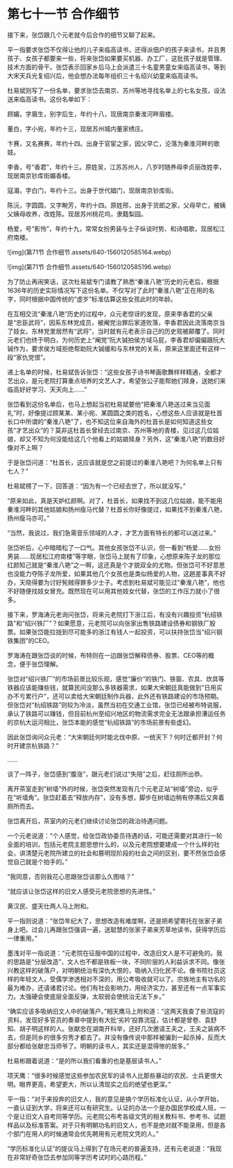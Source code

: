 # 第七十一节  合作细节

接下来，张岱跟几个元老就今后合作的细节又聊了起来。

平一指要求张岱不仅得让他的儿子来临高读书，还得派佃户的孩子来读书，并且男孩子、女孩子都要来一些，将来张岱如果要买机器、办工厂，这批孩子就是管理、技术方面的骨干。张岱表示回家乡后马上会派遣三十名童男童女来临高读书，等到大宋天兵光复绍兴后，他会想办法每年组织三十名绍兴幼童来临高读书。

杜易斌则写了一份名单，要求张岱去南京、苏州等地寻找名单上的七名女孩，设法送来临高读书。这份名单如下：

顾媚，字眉生，别字后生，年约十八，现居南京秦淮河畔眉楼。

董白，字小宛，年约十三，现居苏州城内董家绣庄。

卞赛，又名赛赛，年约十四。出身于官宦之家，因父早亡，沦落为秦淮河畔的歌妓。

李香，号“香君”，年约十三。原姓吴，江苏苏州人，八岁时随养母李贞丽改姓李，现居南京钞库街媚香楼。

寇湄，字白门，年约十三。出身于世代娼门，现居南京钞库街。

陈沅，字圆圆，又字畹芳，年约十四。原姓邢，出身于货郎之家，父母早亡，被姨父姨母收养，改姓陈。现居苏州桃花坞，隶籍梨园。

杨爱，号“影怜”，年约十九，常常女扮男装与士子纵谈时势、和诗唱歌，现居松江府南楼。

![img](第71节  合作细节.assets/640-1560120585164.webp)

![img](第71节  合作细节.assets/640-1560120585196.webp)

为了防止再闹笑话，这次杜易斌专门请教了熟悉“秦淮八艳”历史的元老后，根据1636年的历史实际情况写下这份名单。不仅写对了此时“秦淮八艳”正在用的名字，同时根据中国传统的“虚岁”标准估算这些女孩此时的年龄。

在互相交流“秦淮八艳”历史的过程中，众元老惊讶的发现，原来李香君的父亲是“忠臣武将”，因系东林党成员，被阉党治罪后家道败落，李香君因此流落南京当了妓女。东林党里居然有“武将”，当时就有元老表示自己的历史观被颠覆了。同时元老们也终于明白，为何历史上“阉党”阮大铖拍侯方域马屁，李香君却偏偏跟阮大铖作为，要求侯方域拒绝帮助阮大铖缓和与东林党的关系，原来这里面还有这样一段“家仇党恨”。

递上名单的时候，杜易斌告诉张岱：“这些女孩子诗书琴画歌舞样样精通，全都才艺出众，是元老院打算重点培养的文艺人才。希望张公子能帮她们赎身，送她们来临高好好学习、天天向上……”

张岱看到这份名单后，也马上想起当初杜易斌要他“把秦淮八艳送过来当见面礼”时，好像提过顾某某、某小宛、某圆圆之类的姓名，心想这些人应该就是杜首长口中所谓的“秦淮八艳”了，也不知这位来自海外的杜首长是如何知道这些女孩“才艺出众”的？莫非这杜首长曾经去过南京、苏州等地的青楼，见过这几位姑娘，却又不知为何没能给这几个他看上的姑娘赎身？另外，这“秦淮八艳”的数目好像对不上啊？

于是张岱问道：“杜首长，这应该就是您之前提过的秦淮八艳吧？为何名单上只有七人？”

杜易斌楞了一下，回答道：“因为有一个已经去世了，所以就没写。”

“原来如此，真是天妒红颜啊。对了，杜首长，如果找不到这几位姑娘，能不能用秦淮河畔的其他姑娘和扬州瘦马代替？杜首长你好像提过，如果找不到秦淮八艳，扬州瘦马亦可。”

“当然，我说过，我们急需音乐领域的人才，才艺方面有特长的都可以送过来。”

张岱听后，心中暗暗松了一口气。其他女孩张岱不认识，但一看到“杨爱……女扮男装……现居松江府南楼”等字眼，张岱马上就有了印象，心想原来陈子龙的那位红颜知己就是“秦淮八艳”之一啊，这还真是个才貌双全的尤物。但张岱可不好意思也没能力夺陈子龙所爱，如果其他几个女孩也是类似杨爱的人物，这趟差事真不好办，天晓得要为讨好髡贼得罪多少士子。考虑到杜易斌可能见过“秦淮八艳”，他也不好随便找妓女冒充。既然现在可以用其他妓女代替，张岱的工作压力就小了很多。

接下来，罗海涛元老询问张岱，将来元老院打下浙江后，有没有兴趣投资“杭绍铁路”和“绍兴铁厂”？如果愿意，元老院可以向张家出售铁路建设债券和钢铁厂股票。如果张岱能拉拢到尽可能多的浙江有钱人一起投资，可以扶持张岱当“绍兴钢铁集团”的CEO。

罗海涛在跟张岱谈的时候，布特则在一边跟张岱解释债券、股票、CEO等的概念，便于张岱理解。

张岱对“绍兴铁厂”的市场前景比较乐观，感觉“廉价”的铁门、铁窗、农具、炊具等铁器应该能赚些钱，就算民间没那么多铁器需求，如果大宋朝廷真能做到“日用买办不亏累行户”，还可以卖给大宋朝廷制作兵器，此外还有铁路建设的市场预期。但张岱对“杭绍铁路”则较为冷淡，虽然当初在交通工业馆，张岱已经被布特说服，承认了铁路可以赚钱，但目前杭州至绍兴地区的物流需求完全无法跟承担漕运任务的京杭大运河相比，张岱本能的感觉“杭绍铁路”的市场前景有些虚幻。

因此张岱询问众元老：“大宋朝廷何时能北伐中原、一统天下？何时迁都开封？何时开建京杭铁路？”

……

谈了一阵子，张岱感到“腹涨”，跟元老们说过“失陪”之后，赶往厕所出恭。

离开茶室走到“树墙”外的时候，张岱突然发现有几个元老正站“树墙”旁边，似乎在“听墙角”。张岱赶着去“释放内存”，没有多想，脚步在树墙边稍有停滞后又奔着厕所而去。

张岱离开后，茶室内的元老们继续讨论张岱的政治待遇问题。

一个元老说道：“个人感觉，给张岱政协委员待遇的话，可能还需要对其进行一轮全面的培训，包括元老院主题思想什么的，以及元老院想要建成一个什么样的社会，讲清楚元老院所建立的社会和篡明现阶段的社会之间的区别，要不然张岱会感觉自己就是个拍手的。”

“我同意，否则我花心思跟张岱谈那么久图啥？”

“就应该让张岱这样的旧文人感受元老院思想的先进性。”

黄汉民、盛天仕两人马上附和。

平一指则说道：“张岱年纪大了，思想改造有难度啊，还是把希望寄托在张家子弟身上吧。过会儿再跟张岱强调一遍，送聪慧的张家子弟来芳草地读书，获得学历后一律重用。”

墨浅对平一指说道：“元老院在征服中国的过程中，改造旧文人是不可避免的。我的思路是“分层改造”，文人也不都是铁板一块，不同阶层的人利益诉求不同。像张兴教这样的破落户，对明朝统治有深仇大恨的，吸纳入归化民不论。像书院社员这样的年轻文人，受儒学渗透相对不深的，用公考吸收就可以了。宗族地主有功名的最为难办，还请诸君讨论。他们有社会影响力，用经济实力，甚至还有一点军事实力。太强硬会使底层全面反弹，太软弱会使统治无法下乡。”

“确实应该多吸纳旧文人中的破落户。”相天鹰马上附和道：“这两天我查了些流寇的资料，发现好多官员的奏章中提到有大批‘劣衿’投靠流寇，估计都是曾卷、袁舒知、胡子明这样的人。张献忠在湖南开科举，还好几次邀请王夫之，王夫之装病不去，但是同乡的很多穷秀才都去了。并没有像传说中那样被骗到一起杀掉，反而大部分都给张献忠当师爷了。明朝的读书人，其实还是混得惨的居多。”

杜易彬跟着说道：“是的所以我们看重的也是基层读书人。”

项天鹰：“很多时候感觉这些参加农民军的读书人比那些暴动的农民、士兵更恨大明。眼界更高，希望更大，所以认清现实之后的绝望也更深。”

平一指：“对于来投奔的旧文人，我的意见是搞个学历标准化认证，从小学开始，一直认证到大学，将来还可以有研究生。认证的办法一个是办国民学校成人班，一个是让旧文人自考同等学历。元老院公布考各级文凭的相关教科书、参考书、试题样品以及标准答案。对于只有明朝功名的旧文人，也不是绝对就不能录用，但是各个部门在用人的时候通常会优先聘用有元老院文凭的人。”

“学历标准化认证”的提议马上得到了在场元老的普遍支持，还有元老说道：“我现在非常好奇张岱去参加同等学历考试时的心路历程。”



